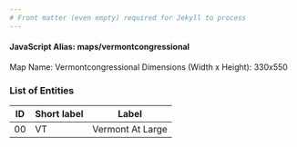 ```yaml
---
# Front matter (even empty) required for Jekyll to process
---
```


#### JavaScript Alias: maps/vermontcongressional

Map Name: Vermontcongressional
Dimensions (Width x Height): 330x550





### List of Entities

ID | Short label | Label
---|---|---|
00|VT|Vermont At Large

